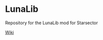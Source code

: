 # LunaLib
Repository for the LunaLib mod for Starsector

[Wiki](https://github.com/Lukas22041/LunaLib/wiki)
